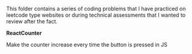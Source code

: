 This folder contains a series of coding problems that I have practiced on leetcode type websites or during technical assessments that I wanted to review after the fact.

**ReactCounter**

Make the counter increase every time the button is pressed in JS
